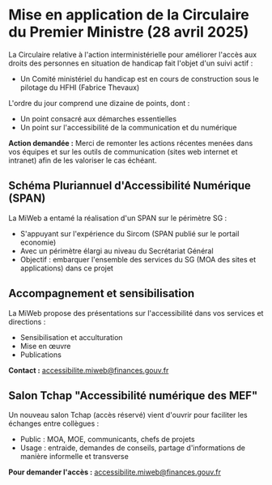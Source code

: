 # Mise en application de la Circulaire du Premier Ministre (28 avril 2025)

La Circulaire relative à l'action interministérielle pour améliorer l'accès aux droits des personnes en situation de handicap fait l'objet d'un suivi actif :
- Un Comité ministériel du handicap est en cours de construction sous le pilotage du HFHI (Fabrice Thevaux)

L'ordre du jour comprend une dizaine de points, dont :
- Un point consacré aux démarches essentielles
- Un point sur l'accessibilité de la communication et du numérique

**Action demandée :** Merci de remonter les actions récentes menées dans vos équipes et sur les outils de communication (sites web internet et intranet) afin de les valoriser le cas échéant.

## Schéma Pluriannuel d'Accessibilité Numérique (SPAN)

La MiWeb a entamé la réalisation d'un SPAN sur le périmètre SG :

- S'appuyant sur l'expérience du Sircom (SPAN publié sur le portail economie)
- Avec un périmètre élargi au niveau du Secrétariat Général
- Objectif : embarquer l'ensemble des services du SG (MOA des sites et applications) dans ce projet

## Accompagnement et sensibilisation

La MiWeb propose des présentations sur l'accessibilité dans vos services et directions :
- Sensibilisation et acculturation
- Mise en œuvre
- Publications

**Contact :** accessibilite.miweb@finances.gouv.fr

## Salon Tchap "Accessibilité numérique des MEF"

Un nouveau salon Tchap (accès réservé) vient d'ouvrir pour faciliter les échanges entre collègues :

- Public : MOA, MOE, communicants, chefs de projets
- Usage : entraide, demandes de conseils, partage d'informations de manière informelle et transverse

**Pour demander l'accès :** accessibilite.miweb@finances.gouv.fr